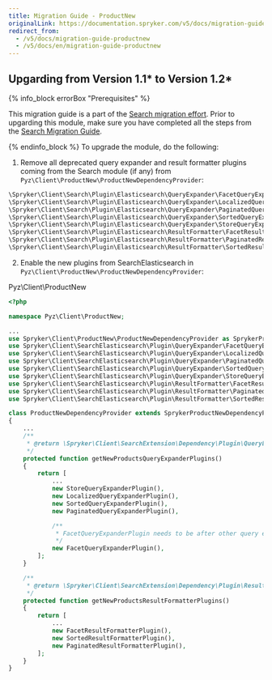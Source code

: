 ```yaml
---
title: Migration Guide - ProductNew
originalLink: https://documentation.spryker.com/v5/docs/migration-guide-productnew
redirect_from:
  - /v5/docs/migration-guide-productnew
  - /v5/docs/en/migration-guide-productnew
---
```


## Upgarding from Version 1.1* to Version 1.2*
{% info_block errorBox "Prerequisites" %}

This migration guide is a part of the [Search migration effort](https://documentation.spryker.com/docs/en/search-migration-concept). Prior to upgarding this module, make sure you have completed all the steps from the [Search Migration Guide](https://documentation.spryker.com/docs/en/mg-search#upgrading-from-version-8-9---to-version-8-10--). 

{% endinfo_block %}
To upgrade the module, do the following:
1. Remove all  deprecated query expander and result formatter plugins coming from the Search module (if any) from `Pyz\Client\ProductNew\ProductNewDependencyProvider`:

```php
\Spryker\Client\Search\Plugin\Elasticsearch\QueryExpander\FacetQueryExpanderPlugin;
\Spryker\Client\Search\Plugin\Elasticsearch\QueryExpander\LocalizedQueryExpanderPlugin;
\Spryker\Client\Search\Plugin\Elasticsearch\QueryExpander\PaginatedQueryExpanderPlugin;
\Spryker\Client\Search\Plugin\Elasticsearch\QueryExpander\SortedQueryExpanderPlugin;
\Spryker\Client\Search\Plugin\Elasticsearch\QueryExpander\StoreQueryExpanderPlugin;
\Spryker\Client\Search\Plugin\Elasticsearch\ResultFormatter\FacetResultFormatterPlugin;
\Spryker\Client\Search\Plugin\Elasticsearch\ResultFormatter\PaginatedResultFormatterPlugin;
\Spryker\Client\Search\Plugin\Elasticsearch\ResultFormatter\SortedResultFormatterPlugin;
```
2. Enable the new plugins from SearchElasticsearch in `Pyz\Client\ProductNew\ProductNewDependencyProvider`:

Pyz\Client\ProductNew
   
```php
<?php

namespace Pyz\Client\ProductNew;

...
use Spryker\Client\ProductNew\ProductNewDependencyProvider as SprykerProductNewDependencyProvider;
use Spryker\Client\SearchElasticsearch\Plugin\QueryExpander\FacetQueryExpanderPlugin;
use Spryker\Client\SearchElasticsearch\Plugin\QueryExpander\LocalizedQueryExpanderPlugin;
use Spryker\Client\SearchElasticsearch\Plugin\QueryExpander\PaginatedQueryExpanderPlugin;
use Spryker\Client\SearchElasticsearch\Plugin\QueryExpander\SortedQueryExpanderPlugin;
use Spryker\Client\SearchElasticsearch\Plugin\QueryExpander\StoreQueryExpanderPlugin;
use Spryker\Client\SearchElasticsearch\Plugin\ResultFormatter\FacetResultFormatterPlugin;
use Spryker\Client\SearchElasticsearch\Plugin\ResultFormatter\PaginatedResultFormatterPlugin;
use Spryker\Client\SearchElasticsearch\Plugin\ResultFormatter\SortedResultFormatterPlugin;

class ProductNewDependencyProvider extends SprykerProductNewDependencyProvider
{
    ...
    /**
     * @return \Spryker\Client\SearchExtension\Dependency\Plugin\QueryExpanderPluginInterface[]
     */
    protected function getNewProductsQueryExpanderPlugins()
    {
        return [
            ...
            new StoreQueryExpanderPlugin(),
            new LocalizedQueryExpanderPlugin(),
            new SortedQueryExpanderPlugin(),
            new PaginatedQueryExpanderPlugin(),

            /**
             * FacetQueryExpanderPlugin needs to be after other query expanders which filters down the results.
             */
            new FacetQueryExpanderPlugin(),
        ];
    }

    /**
     * @return \Spryker\Client\SearchExtension\Dependency\Plugin\ResultFormatterPluginInterface[]
     */
    protected function getNewProductsResultFormatterPlugins()
    {
        return [
            ...
            new FacetResultFormatterPlugin(),
            new SortedResultFormatterPlugin(),
            new PaginatedResultFormatterPlugin(),
        ];
    }
}
```
